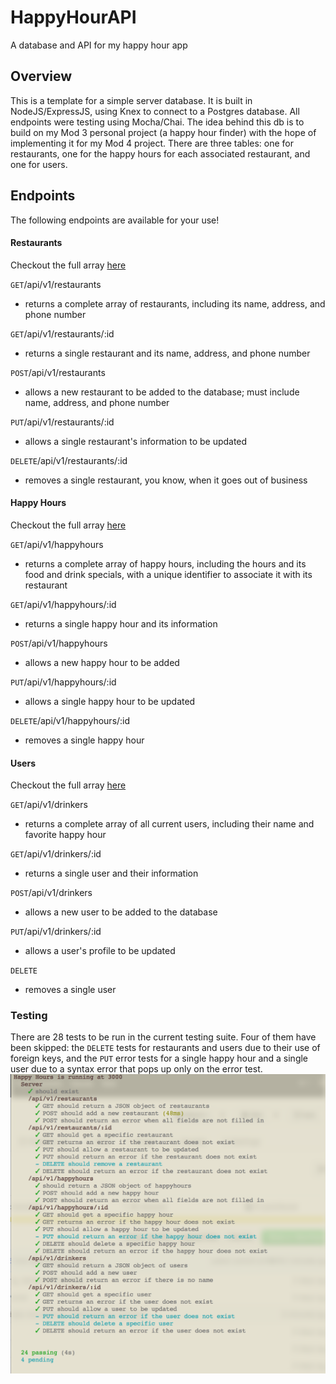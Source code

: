 # HappyHourAPI
A database and API for my happy hour app

## Overview

This is a template for a simple server database. It is built in NodeJS/ExpressJS, using Knex to connect to a Postgres database. All endpoints were testing using Mocha/Chai. The idea behind this db is to build on my Mod 3 personal project (a happy hour finder) with the hope of implementing it for my Mod 4 project. There are three tables: one for restaurants, one for the happy hours for each associated restaurant, and one for users.

## Endpoints

The following endpoints are available for your use!

#### Restaurants

Checkout the full array [here](https://hhapi-ap.herokuapp.com/api/v1/restaurants)

`GET`/api/v1/restaurants
* returns a complete array of restaurants, including its name, address, and phone number

`GET`/api/v1/restaurants/:id
* returns a single restaurant and its name, address, and phone number

`POST`/api/v1/restaurants
* allows a new restaurant to be added to the database; must include name, address, and phone number

`PUT`/api/v1/restaurants/:id
* allows a single restaurant's information to be updated

`DELETE`/api/v1/restaurants/:id
* removes a single restaurant, you know, when it goes out of business

#### Happy Hours

Checkout the full array [here](https://hhapi-ap.herokuapp.com/api/v1/happyhours)

`GET`/api/v1/happyhours
* returns a complete array of happy hours, including the hours and its food and drink specials, with a unique identifier to associate it with its restaurant

`GET`/api/v1/happyhours/:id
* returns a single happy hour and its information

`POST`/api/v1/happyhours
* allows a new happy hour to be added

`PUT`/api/v1/happyhours/:id
* allows a single happy hour to be updated

`DELETE`/api/v1/happyhours/:id
* removes a single happy hour

#### Users

Checkout the full array [here](https://hhapi-ap.herokuapp.com/api/v1/drinkers)

`GET`/api/v1/drinkers
* returns a complete array of all current users, including their name and favorite happy hour

`GET`/api/v1/drinkers/:id
* returns a single user and their information

`POST`/api/v1/drinkers
* allows a new user to be added to the database

`PUT`/api/v1/drinkers/:id
* allows a user's profile to be updated

`DELETE`
* removes a single user

### Testing

There are 28 tests to be run in the current testing suite. Four of them have been skipped: the `DELETE` tests for restaurants and users due to their use of foreign keys, and the `PUT` error tests for a single happy hour and a single user due to a syntax error that pops up only on the error test.
![Screenshot of test suite](https://github.com/apsitos/HappyHourAPI/blob/master/Screen%20Shot%202017-03-25%20at%209.58.53%20PM.png)
